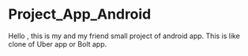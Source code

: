 # Project_App_Android
Hello , this is my and my friend small project of android app. This is like clone of Uber app or Bolt app.  
